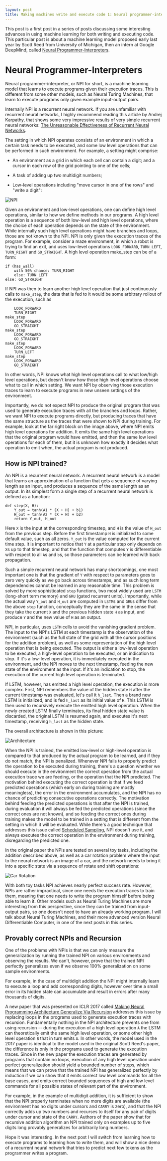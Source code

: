 ```yaml
---
layout: post
title: Making machines write and execute code 1: Neural programmer-interpreters
---
```


This post is a first post in a series of posts discussing some interesting advances in using machine learning for both writing and executing code.
This particular post is about a machine learning model proposed early last year by Scott Reed from University of Michigan, then an intern at Google DeepMind, called [Neural Programmer-Interpreters](https://arxiv.org/pdf/1511.06279.pdf).

Neural Programmer-Interpreters
==============================
Neural programmer-interpreter, or NPI for short, is a machine learning model that learns to execute programs given their execution traces. This is different from some other models, such as Neural Turing Machines, that learn to execute programs only given example input-output pairs.

Internally NPI is a recurrent neural network. If you are unfamiliar with recurrent neural networks, I highly recommend reading this article by Andrej Karpathy, that shows some very impressive results of very simple recurrent neural networks: [The Unreasonable Effectiveness of Recurrent Neural Networks](http://karpathy.github.io/2015/05/21/rnn-effectiveness/).

The setting in which NPI operates consists of an environment in which a certain task needs to be executed, and some low level operations that can be performed in such environment. For example, a setting might comprise:

- An environment as a grid in which each cell can contain a digit; and a cursor in each row of the grid pointing to one of the cells;

- A task of adding up two multidigit numbers;

- Low-level operations including "move cursor in one of the rows" and "write a digit":

![NPI](https://media.giphy.com/media/3o7btRh9FPvVaWzafK/giphy.gif "NPI")

Given an environment and low-level operations, one can define high level operations, similar to how we define methods in our programs. A high level operation is a sequence of both low-level and high level operations, where the choice of each operation depends on the state of the environment. While internally such high level operations might have branches and loops, those are not known to the NPI. NPI is only given the execution traces of the program. For example, consider a maze environment, in which a robot is trying to find an exit, and uses low-level operations `LOOK_FORWARD`, `TURN_LEFT`, `TURN_RIGHT` and `GO_STRAIGHT`. A high level operation make_step can be of a form:

```has_wall = LOOK_FORWARD
if (has_wall)
    with 50% chance: TURN_RIGHT
    else: TURN_LEFT
else: GO_STRAIGHT
```

If NPI was then to learn another high level operation that just continuously calls to `make_step`, the data that is fed to it would be some arbitrary rollout of the execution, such as

```make_step
    LOOK_FORWARD
    TURN_RIGHT
make_step
    LOOK_FORWARD
    GO_STRAIGHT
make_step
    LOOK_FORWARD
    GO_STRAIGHT
make_step
    LOOK_FORWARD
    TURN_LEFT
make_step
    LOOK_FORWARD
    GO_STRAIGHT
```
    
In other words, NPI knows what high level operations call to what low/high level operations, but doesn't know how those high level operations choose what to call in which setting. We want NPI by observing those execution traces to learn to execute programs in new unseen settings of the environment.

Importantly, we do not expect NPI to produce the original program that was used to generate execution traces with all the branches and loops. Rather, we want NPI to execute programs directly, but producing traces that have the same structure as the traces that were shown to NPI during training. For example, look at the far right block on the image above, where NPI emits high level operations for addition. It emits the same high level operations that the original program would have emitted, and then the same low level operations for each of them, but it is unknown how exactly it decides what operation to emit when, the actual program is not produced.

How is NPI trained?
-------------------

An NPI is a recurrent neural network. A recurrent neural network is a model that learns an approximation of a function that gets a sequence of varying length as an input, and produces a sequence of the same length as an output. In its simplest form a single step of a recurrent neural network is defined as a function:

```
def step(X, H):
    Y_out = tanh(A1 * (X + H) + b1)
    H_out = tanh(A2 * (X + H) + b2)
    return Y_out, H_out
```

Here `X` is the input at the corresponding timestep, and `H` is the value of `H_out` from the previous step. Before the first timestamp `H` is initialized to some default value, such as all zeros. `Y_out` is the value computed for the current time step. It is important to notice that `Y` at a particular step only depends on `X`s up to that timestep, and that the function that computes `Y` is differentiable with respect to all `A`s and `b`s, so those parameters can be learned with back propagation.

Such a simple recurrent neural network has many shortcomings, one most important one is that the gradient of `Y` with respect to parameters goes to zero very quickly as we go back across timestamps, and as such long term dependencies cannot be learned in any reasonable time. This problem is solved by more sophisticated `step` functions, two most widely used are `LSTM` (long-short term memory) and `GRU` (gated recurrent units). Importantly, while the actual way `Y_out` and `H_out` are computed in `LSTM`s and `GRU`s differ from the above `step` function, conceptually they are the same in the sense that they take the current `X` and the previous hidden state `H` as input, and produce `Y` and the new value of `H` as an output.

NPI, in particular, uses `LSTM` cells to avoid the vanishing gradient problem. The input to the NPI's LSTM at each timestamp is the observation of the environment (such as the full state of the grid with all the cursor positions for the addition problem), as well as some representation of the high level operation that is being executed. The output is either a low-level operation to be executed, a high-level operation to be executed, or an indication to stop. If it's a low-level operation, it is immediately executed in the environment, and the NPI moves to the next timestamp, feeding the new state of the environment as the input. If it's an indication to stop, the execution of the current high level operation is terminated.

If LSTM, however, has emitted a high level operation, the execution is more complex. First, NPI remembers the value of the hidden state `H` after the current timestamp was evaluated, let's call it `h_last`. Then a brand new LSTM is initialized, and is fed `h_last` as its initial value of `H`. This LSTM is then used to recursively execute the emitted high level operation. When the newly created LSTM finally terminates, its final hidden state value is discarded, the original LSTM is resumed again, and executes it's next timestamp, receiving `h_last` as the hidden state.

The overall architecture is shown in this picture:

![Architecture](https://preview.ibb.co/b1sSca/npi.png "Architecture")

When the NPI is trained, the emitted low-level or high-level operation is compared to that produced by the actual program to be learned, and if they do not match, the NPI is penalized. Whenever NPI fails to properly predict the operation to be executed during training, there's a question whether we should execute in the environment the correct operation from the actual execution trace we are feeding, or the operation that the NPI predicted. The motivation behind executing the correct operation is that if we feed predicted operations (which early on during training are mostly meaningless), the error in the environment accumulates, and the NPI has no chance of predicting consecutive operations correctly. The motivation behind feeding the predicted operations is that after the NPI is trained, during evaluation it will always be fed the predicted operations (since the correct ones are not known), and so feeding the correct ones during training makes the model to be trained in a setting that is different from the setting in which it will be evaluated. While there's a good technique that addresses this issue called [Scheduled Sampling](https://arxiv.org/pdf/1506.03099.pdf), NPI doesn't use it, and always executes the correct operation in the environment during training, disregarding the predicted one.

In the original paper the NPIs are tested on several toy tasks, including the addition described above, as well as a car rotation problem where the input to the neural network is an image of a car, and the network needs to bring it into a specific state via a sequence of rotate and shift operations:

![Car Rotation](http://www-personal.umich.edu/~reedscot/project_files/cars.gif "Example")

With both toy tasks NPI achieves nearly perfect success rate. However, NPIs are rather impractical, since one needs the execution traces to train them, meaning that one needs to write the program himself before being able to learn it. Other models such as Neural Turing Machines are more interesting from this perspective, since they can be trained from input-output pairs, so one doesn't need to have an already working program. I will talk about Neural Turing Machines, and their more advanced version Neural Differentiable Computer, in one of the next posts in this series.

Provably correct NPIs and Recursion
-----------------------------------

One of the problems with NPIs is that we can only measure the generalization by running the trained NPI on various environments and observing the results. We can't, however, prove that the trained NPI perfectly generalizes even if we observe 100% generalization on some sample environments.

For example, in the case of multidigit addition the NPI might internally learn to execute a loop and add corresponding digits, however over time a small error in its hidden state can accumulate and result in errors after many thousands of digits.

A new paper that was presented on ICLR 2017 called [Making Neural Programming Architecture Generalize Via Recursion](https://people.eecs.berkeley.edu/~dawnsong/papers/iclr_2017_recursion.pdf) addresses this issue by replacing loops in the programs used to generate execution traces with recursion. Fundamentally nothing in the NPI architecture prevents one from using recursion -- during the execution of a high level operation `A` the LSTM can theoretically emit the same high level operation, or some other high level operation `B` that in turn emits `A`. In other words, the model used in the 2017 paper is identical to the model used in the original Scott Reed's paper, the difference is only in the programs used to generate the execution traces. Since in the new paper the execution traces are generated by programs that contain no loops, execution of any high level operation under perfect generalization should yield a bounded number of steps, which means that we can prove that the trained NPI has generalized perfectly by induction if we can show that it emits correct low level commands for all the base cases, and emits correct bounded sequences of high and low level commands for all possible states of relevant part of the environment.

For example, in the example of multidigit addition, it is sufficient to show that the NPI properly terminates when no more digits are available (the environment has no digits under cursors and `CARRY` is zero), and that the NPI correctly adds up two numbers and recurses to itself for any pair of digits under cursor and state of the `CARRY`. Authors of the paper show that for recursive addition algorithm an NPI trained only on examples up to five digits long provably generalizes for arbitrarily long numbers.

Hope it was interesting. In the next post I will switch from learning how to execute programs to learning how to write them, and will show a nice demo of a recurrent neural network that tries to predict next few tokens as the programmer writes a program.

